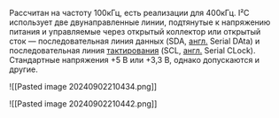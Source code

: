 Рассчитан на частоту 100кГц, есть реализации для 400кГц.
I²C использует две двунаправленные линии, подтянутые к напряжению питания и управляемые через открытый коллектор или открытый сток — последовательная линия данных (SDA, [англ.](https://ru.wikipedia.org/wiki/%D0%90%D0%BD%D0%B3%D0%BB%D0%B8%D0%B9%D1%81%D0%BA%D0%B8%D0%B9_%D1%8F%D0%B7%D1%8B%D0%BA "Английский язык") Serial DAta) и последовательная линия [тактирования](https://ru.wikipedia.org/wiki/%D0%A2%D0%B0%D0%BA%D1%82%D0%B8%D1%80%D0%BE%D0%B2%D0%B0%D0%BD%D0%B8%D0%B5 "Тактирование") (SCL, [англ.](https://ru.wikipedia.org/wiki/%D0%90%D0%BD%D0%B3%D0%BB%D0%B8%D0%B9%D1%81%D0%BA%D0%B8%D0%B9_%D1%8F%D0%B7%D1%8B%D0%BA "Английский язык") Serial CLock). Стандартные напряжения +5 В или +3,3 В, однако допускаются и другие.

![[Pasted image 20240902210434.png]]

![[Pasted image 20240902210442.png]]